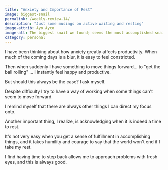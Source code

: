 ```yaml
---
title: "Anxiety and Importance of Rest"
image: biggest-snail
permalink: /weekly-review-14/
description: "Just some musings on active waiting and resting"
image-attrib: Ayo Ayco
image-alt: The biggest snail we found; seems the most accomplished snail taking its time. Haha!
category: personal
---
```


I have been thinking about how anxiety greatly affects productivity. When much of the coming days is a blur, it is easy to feel constricted.<!--more-->

Then when suddenly I have something to move things forward… to "get the ball rolling" … I instantly feel happy and productive.

But should this always be the case? I ask myself.

Despite difficulty I try to have a way of working when some things can't seem to move forward.

I remind myself that there are always other things I can direct my focus onto.

Another important thing, I realize, is acknowledging when it is indeed a time to rest.

It's not very easy when you get a sense of fulfillment in accomplishing things, and it takes humility and courage to say that the world won't end if I take my rest.

I find having time to step back allows me to approach problems with fresh eyes, and this is always good.
